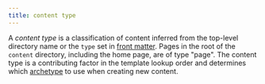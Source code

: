 ```yaml
---
title: content type
---
```


A _content type_ is a classification of content inferred from the top-level directory name or the `type` set in [front matter](g). Pages in the root of the `content` directory, including the home page, are of type "page". The content type is a contributing factor in the template lookup order and determines which [archetype](/docs/concepts/archetypes/) to use when creating new content.
